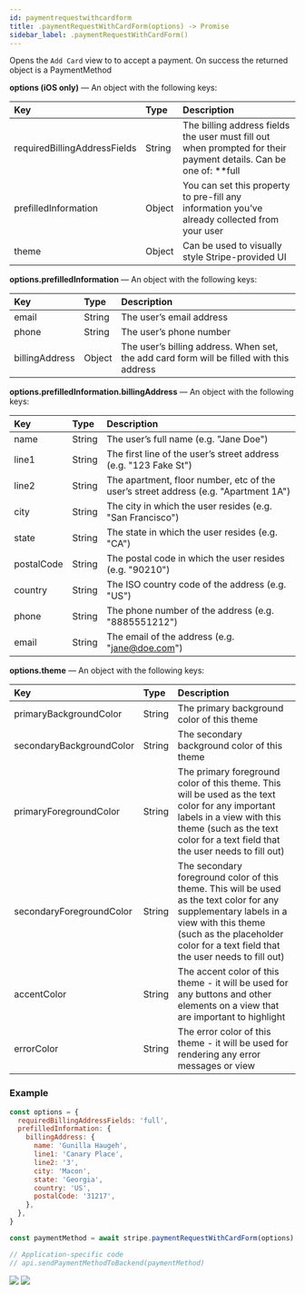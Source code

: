 ```yaml
---
id: paymentrequestwithcardform
title: .paymentRequestWithCardForm(options) -> Promise
sidebar_label: .paymentRequestWithCardForm()
---
```


Opens the `Add Card` view to to accept a payment. On success the returned object is a PaymentMethod

**options (iOS only)** — An object with the following keys:

| Key | Type | Description |
| :--- | :--- | :--- |
| requiredBillingAddressFields | String | The billing address fields the user must fill out when prompted for their payment details. Can be one of: **full || name || zip** or left unspecified to disable |
| prefilledInformation | Object | You can set this property to pre-fill any information you’ve already collected from your user |
| theme | Object | Can be used to visually style Stripe-provided UI |

**options.prefilledInformation** — An object with the following keys:

| Key | Type | Description |
| :--- | :--- | :--- |
| email | String | The user’s email address |
| phone | String | The user’s phone number |
| billingAddress | Object | The user’s billing address. When set, the add card form will be filled with this address |

**options.prefilledInformation.billingAddress** — An object with the following keys:

| Key | Type | Description |
| :--- | :--- | :--- |
| name | String | The user’s full name (e.g. "Jane Doe") |
| line1 | String | The first line of the user’s street address (e.g. "123 Fake St") |
| line2 | String | The apartment, floor number, etc of the user’s street address (e.g. "Apartment 1A") |
| city | String | The city in which the user resides (e.g. "San Francisco") |
| state | String | The state in which the user resides (e.g. "CA") |
| postalCode | String | The postal code in which the user resides (e.g. "90210") |
| country | String | The ISO country code of the address (e.g. "US") |
| phone | String | The phone number of the address (e.g. "8885551212") |
| email | String | The email of the address (e.g. "jane@doe.com") |

**options.theme** — An object with the following keys:

| Key | Type | Description |
| :--- | :--- | :--- |
| primaryBackgroundColor | String | The primary background color of this theme |
| secondaryBackgroundColor | String | The secondary background color of this theme |
| primaryForegroundColor | String | The primary foreground color of this theme. This will be used as the text color for any important labels in a view with this theme (such as the text color for a text field that the user needs to fill out) |
| secondaryForegroundColor | String | The secondary foreground color of this theme. This will be used as the text color for any supplementary labels in a view with this theme (such as the placeholder color for a text field that the user needs to fill out) |
| accentColor | String | The accent color of this theme - it will be used for any buttons and other elements on a view that are important to highlight |
| errorColor | String | The error color of this theme - it will be used for rendering any error messages or view |

### Example

```js
const options = {
  requiredBillingAddressFields: 'full',
  prefilledInformation: {
    billingAddress: {
      name: 'Gunilla Haugeh',
      line1: 'Canary Place',
      line2: '3',
      city: 'Macon',
      state: 'Georgia',
      country: 'US',
      postalCode: '31217',
    },
  },
}

const paymentMethod = await stripe.paymentRequestWithCardForm(options)

// Application-specific code
// api.sendPaymentMethodToBackend(paymentMethod)
```

![](https://cloud.githubusercontent.com/assets/1177226/20274560/1432abf2-aaa6-11e6-8505-0cdc3017fe22.gif)  ![](https://cloud.githubusercontent.com/assets/1177226/20572150/54192810-b1bb-11e6-9df6-5c068bf69904.gif)

